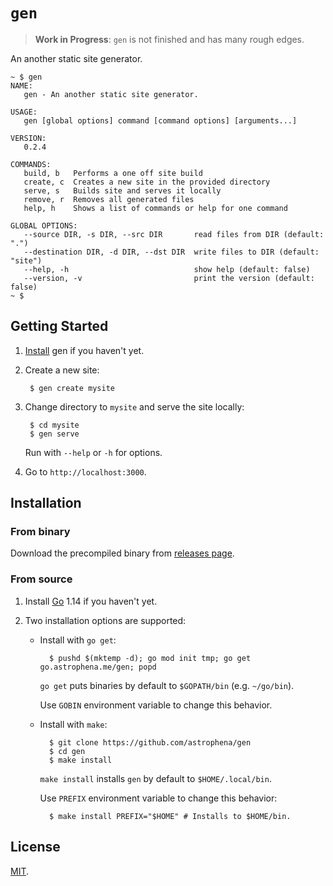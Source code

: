 # `gen`

> **Work in Progress**: `gen` is not finished and has many rough
> edges.

An another static site generator.

```
~ $ gen
NAME:
   gen - An another static site generator.

USAGE:
   gen [global options] command [command options] [arguments...]

VERSION:
   0.2.4

COMMANDS:
   build, b   Performs a one off site build
   create, c  Creates a new site in the provided directory
   serve, s   Builds site and serves it locally
   remove, r  Removes all generated files
   help, h    Shows a list of commands or help for one command

GLOBAL OPTIONS:
   --source DIR, -s DIR, --src DIR       read files from DIR (default: ".")
   --destination DIR, -d DIR, --dst DIR  write files to DIR (default: "site")
   --help, -h                            show help (default: false)
   --version, -v                         print the version (default: false)
~ $
```

## Getting Started

1. [Install](#installation) gen if you haven't yet.

2. Create a new site:

        $ gen create mysite

3. Change directory to `mysite` and serve the site locally:

        $ cd mysite
        $ gen serve

    Run with `--help` or `-h` for options.

4. Go to `http://localhost:3000`.

## Installation

### From binary

Download the precompiled binary from [releases page].

### From source

1. Install [Go] 1.14 if you haven't yet.

2. Two installation options are supported:

    * Install with `go get`:

            $ pushd $(mktemp -d); go mod init tmp; go get go.astrophena.me/gen; popd

      `go get` puts binaries by default to `$GOPATH/bin` (e.g.
      `~/go/bin`).

      Use `GOBIN` environment variable to change this behavior.

    * Install with `make`:

            $ git clone https://github.com/astrophena/gen
            $ cd gen
            $ make install

        `make install` installs `gen`  by default to `$HOME/.local/bin`.

        Use `PREFIX` environment variable to change this behavior:

            $ make install PREFIX="$HOME" # Installs to $HOME/bin.

## License

[MIT].

[releases page]: https://github.com/astrophena/gen/releases
[Go]: https://golang.org/dl
[MIT]: LICENSE.md
